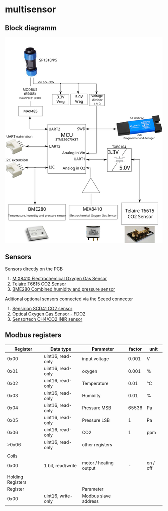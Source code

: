 # multisensor

## Block diagramm

<img src="https://raw.githubusercontent.com/toniw12/multisensor/main/hardware/Block%20diagramm.svg">

## Sensors
Sensors directly on the PCB
1. [MIX8410 Electrochemical Oxygen Gas Sensor](https://wiki.seeedstudio.com/Grove-Gas_Sensor-O2-MIX8410/)
1. [Telaire T6615 CO2 Sensor](https://www.amphenol-sensors.com/en/telaire/co2/525-co2-sensor-modules/319-t6615)
1. [BME280 Combined humidity and pressure sensor](https://www.bosch-sensortec.com/products/environmental-sensors/humidity-sensors-bme280/)

Aditional optional sensors connected via the Seeed connecter
1. [Sensirion SCD41 CO2 sensor](https://sensirion.com/products/catalog/SCD41/)
1. [Optical Oxygen Gas Sensor - FDO2](https://www.pyroscience.com/en/products/all-meters/fdo2)
1. [Sensortech CH4/CO2 INIR sensor](https://www.mouser.com/catalog/specsheets/Amphenol_11212018_DS-0229%20(INIR%20Datasheet)%20V8%20October%202018.pdf)


## Modbus registers

| Register          | Data type          | Parameter              | factor | unit     |
| ----------------- | ------------------ | ---------------------- | ------ | -------- |
| 0x00              | uint16, read-only  | input voltage          | 0.001  | V        |
| 0x01              | uint16, read-only  | oxygen                 | 0.001  | %        |
| 0x02              | uint16, read-only  | Temperature            | 0.01   | °C       |
| 0x03              | uint16, read-only  | Humidity               | 0.01   | %        |
| 0x04              | uint16, read-only  | Pressure MSB           | 65536  | Pa       |
| 0x05              | uint16, read-only  | Pressure LSB           | 1      | Pa       |
| 0x06              | uint16, read-only  | CO2                    | 1      | ppm      |
| \>0x06            | uint16, read-only  | other registers        |        |          |
|                   |                    |                        |        |          |
| Coils             |                    |                        |        |          |
| 0x00              | 1 bit, read/write  | motor / heating output | \-     | on / off |
|                   |                    |                        |        |          |
| Holding Registers |                    |                        |        |          |
| Register          |                    | Parameter              |        |          |
| 0x00              | uint16, write-only | Modbus slave address   |        |          |
